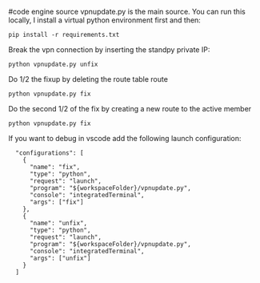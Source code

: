 #code engine source
vpnupdate.py is the main source.  You can run this locally, I install a virtual python environment first and then:

```
pip install -r requirements.txt
```

Break the vpn connection by inserting the standpy private IP:

```
python vpnupdate.py unfix
```

Do 1/2 the fixup by deleting the route table route

```
python vpnupdate.py fix
```

Do the second 1/2 of the fix by creating a new route to the active member

```
python vpnupdate.py fix
```

If you want to debug in vscode add the following launch configuration:

```
  "configurations": [
    {
      "name": "fix",
      "type": "python",
      "request": "launch",
      "program": "${workspaceFolder}/vpnupdate.py",
      "console": "integratedTerminal",
      "args": ["fix"]
    },
    {
      "name": "unfix",
      "type": "python",
      "request": "launch",
      "program": "${workspaceFolder}/vpnupdate.py",
      "console": "integratedTerminal",
      "args": ["unfix"]
    }
  ]
```